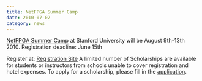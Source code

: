 ```yaml
---
title: NetFPGA Summer Camp
date: 2010-07-02
category: news
---
```


[NetFPGA Summer Camp](https://netfpga.org/site/#/events/2010_SummerCamp/) at Stanford University will be August 9th-13th 2010. Registration deadline: June 15th

Register at: [Registration Site](http://www.certain.com/system/profile/form/index.cfm?PKformID=0x871455fbaf) A limited number of Scholarships are available for students or instructors from schools unable to cover registration and hotel expenses. To apply for a scholarship, please fill in the [application](http://spreadsheets.google.com/viewform?formkey=dC16aGJXdGZhTEtWeDY5ZGV2Y0oyMVE6MQ).
